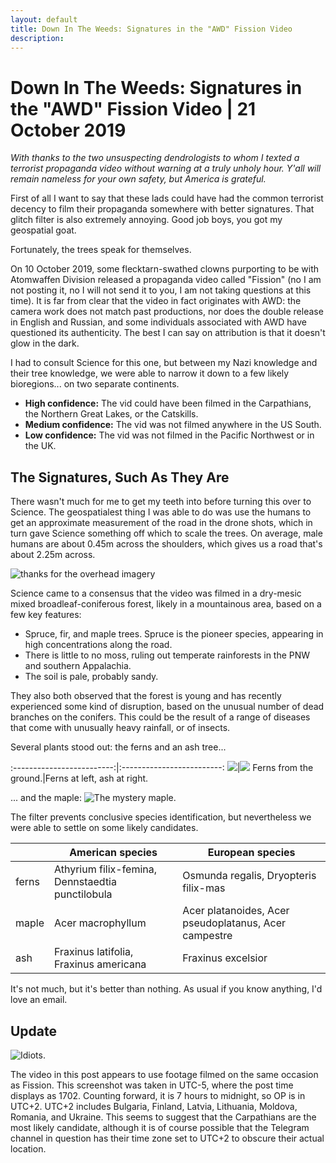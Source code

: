 ```yaml
---
layout: default
title: Down In The Weeds: Signatures in the "AWD" Fission Video
description:
---
```

# Down In The Weeds: Signatures in the "AWD" Fission Video | 21 October 2019

_With thanks to the two unsuspecting dendrologists to whom I texted a terrorist propaganda video without warning at a truly unholy hour.  Y'all will remain nameless for your own safety, but America is grateful._

First of all I want to say that these lads could have had the common terrorist decency to film their propaganda somewhere with better signatures.  That glitch filter is also extremely annoying.  Good job boys, you got my geospatial goat.

Fortunately, the trees speak for themselves.

On 10 October 2019, some flecktarn-swathed clowns purporting to be with Atomwaffen Division released a propaganda video called "Fission" (no I am not posting it, no I will not send it to you, I am not taking questions at this time).  It is far from clear that the video in fact originates with AWD: the camera work does not match past productions, nor does the double release in English and Russian, and some individuals associated with AWD have questioned its authenticity.  The best I can say on attribution is that it doesn't glow in the dark.

I had to consult Science for this one, but between my Nazi knowledge and their tree knowledge, we were able to narrow it down to a few likely bioregions... on two separate continents.

  * **High confidence:** The vid could have been filmed in the Carpathians, the Northern Great Lakes, or the Catskills.
  * **Medium confidence:** The vid was not filmed anywhere in the US South.
  * **Low confidence:** The vid was not filmed in the Pacific Northwest or in the UK.

## The Signatures, Such As They Are

There wasn't much for me to get my teeth into before turning this over to Science.  The geospatialest thing I was able to do was use the humans to get an approximate measurement of the road in the drone shots, which in turn gave Science something off which to scale the trees. On average, male humans are about 0.45m across the shoulders, which gives us a road that's about 2.25m across.

![thanks for the overhead imagery](../assets/images/fission/fission_scaling.jpg)

Science came to a consensus that the video was filmed in a dry-mesic mixed broadleaf-coniferous forest, likely in a mountainous area, based on a few key features:

  * Spruce, fir, and maple trees. Spruce is the pioneer species, appearing in high concentrations along the road.
  * There is little to no moss, ruling out temperate rainforests in the PNW and southern Appalachia.
  * The soil is pale, probably sandy.

They also both observed that the forest is young and has recently experienced some kind of disruption, based on the unusual number of dead branches on the conifers.  This could be the result of a range of diseases that come with unusually heavy rainfall, or of insects.

Several plants stood out: the ferns and an ash tree...

:-------------------------:|:-------------------------:
![](../assets/images/fission/fern.png)|![](../assets/images/fission/overhead_fern.png)
Ferns from the ground.|Ferns at left, ash at right.

... and the maple:
![The mystery maple.](../assets/images/fission/maple.png)

The filter prevents conclusive species identification, but nevertheless we were able to settle on some likely candidates.

|   |American species|European species|
|---|---|---|
|ferns|Athyrium filix-femina, Dennstaedtia punctilobula|Osmunda regalis, Dryopteris filix-mas|
|maple|Acer macrophyllum|Acer platanoides, Acer pseudoplatanus, Acer campestre|
|ash|Fraxinus latifolia, Fraxinus americana|Fraxinus excelsior|

It's not much, but it's better than nothing.  As usual if you know anything, I'd love an email.

## Update

![Idiots.](../assets/images/fission/redacted_tg_kristallnacht.jpg)

The video in this post appears to use footage filmed on the same occasion as Fission.  This screenshot was taken in UTC-5, where the post time displays as 1702.  Counting forward, it is 7 hours to midnight, so OP is in UTC+2.  UTC+2 includes Bulgaria, Finland, Latvia, Lithuania, Moldova, Romania, and Ukraine.  This seems to suggest that the Carpathians are the most likely candidate, although it is of course possible that the Telegram channel in question has their time zone set to UTC+2 to obscure their actual location.
